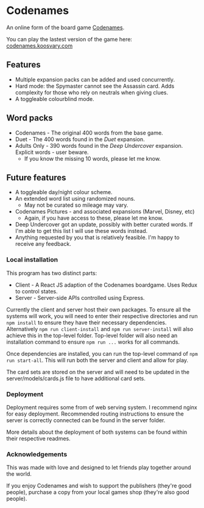 # Codenames

An online form of the board game [Codenames](https://czechgames.com/en/codenames/).

You can play the lastest version of the game here: [codenames.koosvary.com](http://codenames.koosvary.com)

## Features
* Multiple expansion packs can be added and used concurrently.
* Hard mode: the Spymaster cannot see the Assassin card. Adds complexity for those who rely on neutrals when giving clues.
* A toggleable colourblind mode.

## Word packs
* Codenames - The original 400 words from the base game.
* Duet - The 400 words found in the *Duet* expansion.
* Adults Only - 390 words found in the *Deep Undercover* expansion. Explicit words - user beware.
  * If you know the missing 10 words, please let me know.

## Future features
* A toggleable day/night colour scheme.
* An extended word list using randomized nouns.
  * May not be curated so mileage may vary.
* Codenames Pictures - and associated expansions (Marvel, Disney, etc)
  * Again, if you have access to these, please let me know.
* Deep Undercover got an update, possibly with better curated words. If I'm able to get this list I will use these words instead.
* Anything requested by you that is relatively feasible. I'm happy to receive any feedback.

### Local installation

This program has two distinct parts:
* Client - A React JS adaption of the Codenames boardgame. Uses Redux to control states.
* Server - Server-side APIs controlled using Express.

Currently the client and server host their own packages. To ensure all the systems will work, you will need to enter their respective directories and run `npm install` to ensure they have their necessary dependencies. Alternatively `npm run client-install` and `npm run server-install` will also achieve this in the top-level folder. Top-level folder will also need an installation command to ensure `npm run ...` works for all commands. 

Once dependencies are installed, you can run the top-level command of `npm run start-all`. This will run both the server and client and allow for play.

The card sets are stored on the server and will need to be updated in the server/models/cards.js file to have additional card sets.

### Deployment

Deployment requires some from of web serving system. I recommend nginx for easy deployment. Recommended routing instructions to ensure the server is correctly connected can be found in the server folder.

More details about the deployment of both systems can be found within their respective readmes.

### Acknowledgements

This was made with love and designed to let friends play together around the world.

If you enjoy Codenames and wish to support the publishers (they're good people), purchase a copy from your local games shop (they're also good people).